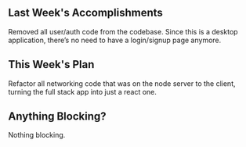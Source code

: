 ## Last Week's Accomplishments

Removed all user/auth code from the codebase. Since this is a desktop application, there’s no need to have a login/signup page anymore.

## This Week's Plan

Refactor all networking code that was on the node server to the client, turning the full stack app into just a react one.

## Anything Blocking?

Nothing blocking.
